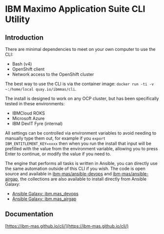 # IBM Maximo Application Suite CLI Utility

## Introduction

There are minimal dependencies to meet on your own computer to use the CLI:
- Bash (v4)
- OpenShift client
- Network access to the OpenShift cluster

The best way to use the CLI is via the container image: `docker run -ti -v ~:/home/local quay.io/ibmmas/cli`.

The install is designed to work on any OCP cluster, but has been specifically tested in these environments:
- IBMCloud ROKS
- Microsoft Azure
- IBM DevIT Fyre (internal)

All settings can be controlled via environment variables to avoid needing to manually type them out, for example if you `export IBM_ENTITLEMENT_KEY=xxxx` then when you run the install that input will be prefilled with the value from the environment variable, allowing you to press Enter to continue, or modify the value if you need to.

The engine that performs all tasks is written in Ansible, you can directly use the same automation outside of this CLI if you wish.  The code is open source and available in [ibm-mas/ansible-devops](https://github.com/ibm-mas/ansible-devops) and [ibm-mas/ansible-airgap](https://github.com/ibm-mas/ansible-airgap), the collections are also available to install directly from Ansible Galaxy:

- [Ansible Galaxy: ibm.mas_devops](https://galaxy.ansible.com/ibm/mas_devops)
- [Ansible Galaxy: ibm.mas_airgap](https://galaxy.ansible.com/ibm/mas_airgap)


## Documentation
[https://ibm-mas.github.io/cli/](https://ibm-mas.github.io/cli/)
